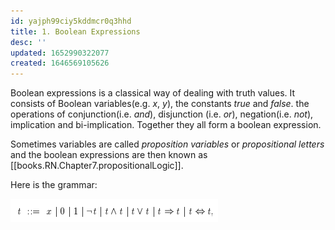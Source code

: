 ```yaml
---
id: yajph99ciy5kddmcr0q3hhd
title: 1. Boolean Expressions
desc: ''
updated: 1652990322077
created: 1646569105626
---
```

Boolean expressions is a classical way of dealing with truth values. It consists of Boolean variables(e.g. $x$, $y$), the constants $true$ and $false$. the operations of conjunction(i.e. *and*), disjunction (i.e. *or*), negation(i.e. *not*), implication and bi-implication. Together they all form a boolean expression.

Sometimes variables are called *proposition variables* or *propositional letters* and the boolean expressions are then known as [[books.RN.Chapter7.propositionalLogic]].

Here is the grammar:

![](./assets/images/2022-03-06-13-25-54.png)

